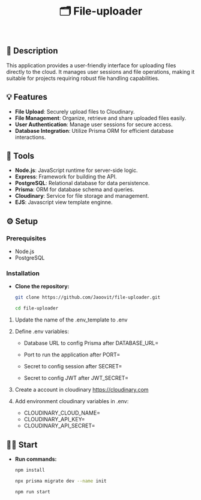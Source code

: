 <p>&nbsp;</p>
<h1 align="center">🗂️ File-uploader</h1>
<p>&nbsp;</p>

## 📖 Description

This application provides a user-friendly interface for uploading files directly to the cloud. It manages user sessions and file operations, making it suitable for projects requiring robust file handling capabilities.

## 💡 Features

- **File Upload**: Securely upload files to Cloudinary.
- **File Management**: Organize, retrieve and share uploaded files easily.
- **User Authentication**: Manage user sessions for secure access.
- **Database Integration**: Utilize Prisma ORM for efficient database interactions.

## 🔨 Tools

- **Node.js**: JavaScript runtime for server-side logic.
- **Express**: Framework for building the API.
- **PostgreSQL**: Relational database for data persistence.
- **Prisma**: ORM for database schema and queries.
- **Cloudinary**: Service for file storage and management.
- **EJS**: Javascript view template enginne. 

## ⚙️ Setup

### Prerequisites

- Node.js
- PostgreSQL

### Installation

- **Clone the repository:**

   ```bash
   git clone https://github.com/Jaoovit/file-uploader.git

   cd file-uploader
1. Update the name of the .env_template to .env

2. Define .env variables:

    - Database URL to config Prisma after DATABASE_URL=

    - Port to run the application after PORT=

    - Secret to config session after SECRET=

    - Secret to config JWT after JWT_SECRET=

3. Create a account in cloudinary https://cloudinary.com

4. Add environment cloudinary variables in .env:

    - CLOUDINARY_CLOUD_NAME=
    - CLOUDINARY_API_KEY=
    - CLOUDINARY_API_SECRET=

## 🏃‍➡️ Start

- **Run commands:**

    ```bash
    npm install

    npx prisma migrate dev --name init

    npm run start